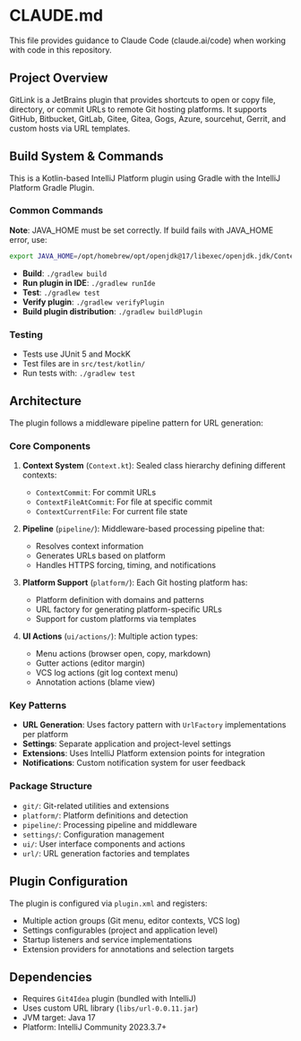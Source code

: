 # CLAUDE.md

This file provides guidance to Claude Code (claude.ai/code) when working with code in this repository.

## Project Overview

GitLink is a JetBrains plugin that provides shortcuts to open or copy file, directory, or commit URLs to remote Git hosting platforms. It supports GitHub, Bitbucket, GitLab, Gitee, Gitea, Gogs, Azure, sourcehut, Gerrit, and custom hosts via URL templates.

## Build System & Commands

This is a Kotlin-based IntelliJ Platform plugin using Gradle with the IntelliJ Platform Gradle Plugin.

### Common Commands

**Note**: JAVA_HOME must be set correctly. If build fails with JAVA_HOME error, use:
```bash
export JAVA_HOME=/opt/homebrew/opt/openjdk@17/libexec/openjdk.jdk/Contents/Home
```

- **Build**: `./gradlew build`
- **Run plugin in IDE**: `./gradlew runIde`
- **Test**: `./gradlew test`
- **Verify plugin**: `./gradlew verifyPlugin`
- **Build plugin distribution**: `./gradlew buildPlugin`

### Testing
- Tests use JUnit 5 and MockK
- Test files are in `src/test/kotlin/`
- Run tests with: `./gradlew test`

## Architecture

The plugin follows a middleware pipeline pattern for URL generation:

### Core Components

1. **Context System** (`Context.kt`): Sealed class hierarchy defining different contexts:
   - `ContextCommit`: For commit URLs
   - `ContextFileAtCommit`: For file at specific commit
   - `ContextCurrentFile`: For current file state

2. **Pipeline** (`pipeline/`): Middleware-based processing pipeline that:
   - Resolves context information
   - Generates URLs based on platform
   - Handles HTTPS forcing, timing, and notifications

3. **Platform Support** (`platform/`): Each Git hosting platform has:
   - Platform definition with domains and patterns
   - URL factory for generating platform-specific URLs
   - Support for custom platforms via templates

4. **UI Actions** (`ui/actions/`): Multiple action types:
   - Menu actions (browser open, copy, markdown)
   - Gutter actions (editor margin)
   - VCS log actions (git log context menu)
   - Annotation actions (blame view)

### Key Patterns

- **URL Generation**: Uses factory pattern with `UrlFactory` implementations per platform
- **Settings**: Separate application and project-level settings
- **Extensions**: Uses IntelliJ Platform extension points for integration
- **Notifications**: Custom notification system for user feedback

### Package Structure

- `git/`: Git-related utilities and extensions
- `platform/`: Platform definitions and detection
- `pipeline/`: Processing pipeline and middleware
- `settings/`: Configuration management
- `ui/`: User interface components and actions
- `url/`: URL generation factories and templates

## Plugin Configuration

The plugin is configured via `plugin.xml` and registers:
- Multiple action groups (Git menu, editor contexts, VCS log)
- Settings configurables (project and application level)
- Startup listeners and service implementations
- Extension providers for annotations and selection targets

## Dependencies

- Requires `Git4Idea` plugin (bundled with IntelliJ)
- Uses custom URL library (`libs/url-0.0.11.jar`)
- JVM target: Java 17
- Platform: IntelliJ Community 2023.3.7+